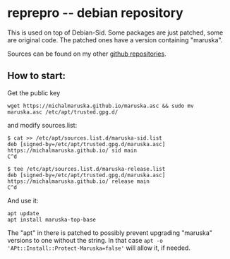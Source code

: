# reprepro -- debian repository

This is used on top of Debian-Sid.
Some packages are just patched, some are original code.
The patched ones have a version containing "maruska".

Sources can be found on my other [github repositories](https://github.com/MichalMaruska?tab=repositories).


## How to start:
Get the public key
```shell
wget https://michalmaruska.github.io/maruska.asc && sudo mv maruska.asc /etc/apt/trusted.gpg.d/
```
and modify sources.list:
```shell
$ cat >> /etc/apt/sources.list.d/maruska-sid.list
deb [signed-by=/etc/apt/trusted.gpg.d/maruska.asc] https://michalmaruska.github.io/ sid main
C^d

$ tee /etc/apt/sources.list.d/maruska-release.list
deb [signed-by=/etc/apt/trusted.gpg.d/maruska.asc] https://michalmaruska.github.io/ release main
C^d
```

And use it:
```shell
apt update
apt install maruska-top-base
```

The "apt" in there is patched to possibly prevent upgrading "maruska" versions to one without the string.
In that case `apt -o 'APt::Install::Protect-Maruska=false'` will allow it, if needed.
